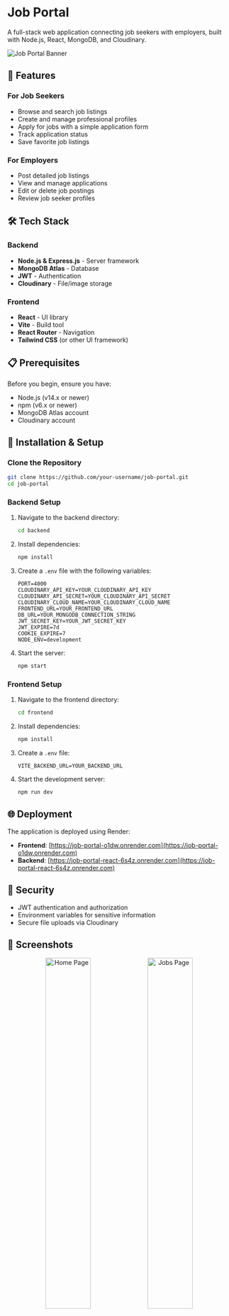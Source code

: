 # Job Portal

A full-stack web application connecting job seekers with employers, built with Node.js, React, MongoDB, and Cloudinary.

![Job Portal Banner](https://raw.githubusercontent.com/your-username/job-portal/main/banner.png)

## 🚀 Features

### For Job Seekers
- Browse and search job listings
- Create and manage professional profiles
- Apply for jobs with a simple application form
- Track application status
- Save favorite job listings

### For Employers
- Post detailed job listings
- View and manage applications
- Edit or delete job postings
- Review job seeker profiles

## 🛠️ Tech Stack

### Backend
- **Node.js & Express.js** - Server framework
- **MongoDB Atlas** - Database
- **JWT** - Authentication
- **Cloudinary** - File/image storage

### Frontend
- **React** - UI library
- **Vite** - Build tool
- **React Router** - Navigation
- **Tailwind CSS** (or other UI framework)

## 📋 Prerequisites

Before you begin, ensure you have:

- Node.js (v14.x or newer)
- npm (v6.x or newer)
- MongoDB Atlas account
- Cloudinary account

## 🔧 Installation & Setup

### Clone the Repository

```bash
git clone https://github.com/your-username/job-portal.git
cd job-portal
```

### Backend Setup

1. Navigate to the backend directory:
   ```bash
   cd backend
   ```

2. Install dependencies:
   ```bash
   npm install
   ```

3. Create a `.env` file with the following variables:
   ```
   PORT=4000
   CLOUDINARY_API_KEY=YOUR_CLOUDINARY_API_KEY
   CLOUDINARY_API_SECRET=YOUR_CLOUDINARY_API_SECRET
   CLOUDINARY_CLOUD_NAME=YOUR_CLOUDINARY_CLOUD_NAME
   FRONTEND_URL=YOUR_FRONTEND_URL
   DB_URL=YOUR_MONGODB_CONNECTION_STRING
   JWT_SECRET_KEY=YOUR_JWT_SECRET_KEY
   JWT_EXPIRE=7d
   COOKIE_EXPIRE=7
   NODE_ENV=development
   ```

4. Start the server:
   ```bash
   npm start
   ```

### Frontend Setup

1. Navigate to the frontend directory:
   ```bash
   cd frontend
   ```

2. Install dependencies:
   ```bash
   npm install
   ```

3. Create a `.env` file:
   ```
   VITE_BACKEND_URL=YOUR_BACKEND_URL
   ```

4. Start the development server:
   ```bash
   npm run dev
   ```

## 🌐 Deployment

The application is deployed using Render:

- **Frontend**: [https://job-portal-o1dw.onrender.com](https://job-portal-o1dw.onrender.com)
- **Backend**: [https://job-portal-react-6s4z.onrender.com](https://job-portal-react-6s4z.onrender.com)

## 🔐 Security

- JWT authentication and authorization
- Environment variables for sensitive information
- Secure file uploads via Cloudinary

## 📱 Screenshots

<div align="center">
  <img src="https://raw.githubusercontent.com/your-username/job-portal/main/screenshots/home.png" alt="Home Page" width="45%">
  <img src="https://raw.githubusercontent.com/your-username/job-portal/main/screenshots/jobs.png" alt="Jobs Page" width="45%">
</div>

## 🗂️ Project Structure

```
job-portal/
├── backend/
│   ├── controllers/
│   ├── middleware/
│   ├── models/
│   ├── routes/
│   ├── app.js
│   └── server.js
├── frontend/
│   ├── public/
│   ├── src/
│   │   ├── components/
│   │   ├── pages/
│   │   ├── services/
│   │   ├── App.jsx
│   │   └── main.jsx
│   └── index.html
└── README.md
```

## 🤝 Contributing

1. Fork the repository
2. Create your feature branch (`git checkout -b feature/amazing-feature`)
3. Commit your changes (`git commit -m 'Add some amazing feature'`)
4. Push to the branch (`git push origin feature/amazing-feature`)
5. Open a Pull Request

## 📄 License

This project is licensed under the MIT License - see the [LICENSE](LICENSE) file for details.

## 👏 Acknowledgements

- [MongoDB](https://www.mongodb.com/)
- [Cloudinary](https://cloudinary.com/)
- [JWT](https://jwt.io/)
- [React](https://reactjs.org/)
- [Vite](https://vitejs.dev/)
- [Node.js](https://nodejs.org/)

## 📬 Contact

Your Name - your-email@example.com

Project Link: [https://github.com/your-username/job-portal](https://github.com/your-username/job-portal)
